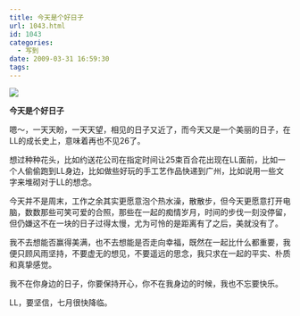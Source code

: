 ```yaml
---
title: 今天是个好日子
url: 1043.html
id: 1043
categories:
  - 写到
date: 2009-03-31 16:59:30
tags:
---
```


![](http://photo.guolaijie.com/rooufer/attachments/month_0903/02009331165843.jpg)  
  

**今天是个好日子**

  
嗯～，一天天盼，一天天望，相见的日子又近了，而今天又是一个美丽的日子，在LL的成长史上，意味着再也不见26了。  
  
想过种种花头，比如约送花公司在指定时间让25束百合花出现在LL面前，比如一个人偷偷跑到LL身边，比如做些好玩的手工艺作品快递到广州，比如说用一些文字来堆砌对于LL的想念。  
  
今天并不是周末，工作之余其实更愿意泡个热水澡，散散步，但今天更愿意打开电脑，数数那些可笑可爱的合照，那些在一起的痴情岁月，时间的步伐一刻没停留，但仍嫌这不在一块的日子过得太慢，尤为可怜的是距离有了之后，美就没有了。  
  
我不去想能否赢得美满，也不去想能是否走向幸福，既然在一起比什么都重要，我便只顾风雨坚持，不要虚无的想见，不要遥远的思念，我只求在一起的平实、朴质和真挚感觉。  
  
我不在你身边的日子，你要保持开心，你不在我身边的时候，我也不忘要快乐。  
  
LL，要坚信，七月很快降临。